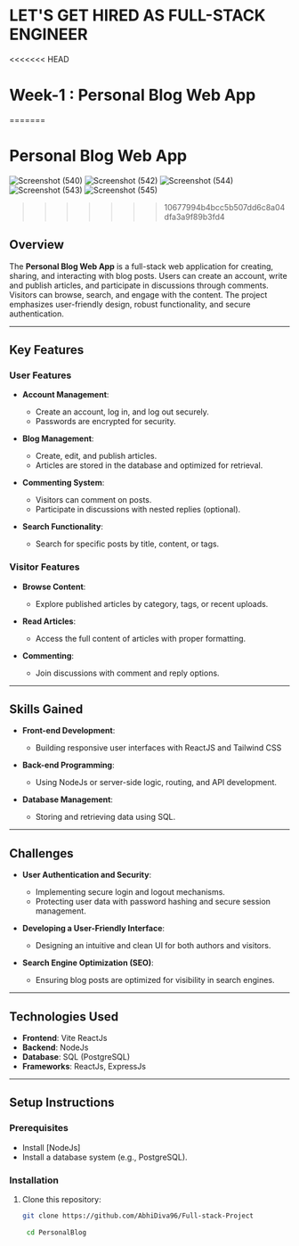  # LET'S GET HIRED AS FULL-STACK ENGINEER

<<<<<<< HEAD
# Week-1 : Personal Blog Web App
=======
# Personal Blog Web App
![Screenshot (540)](https://github.com/user-attachments/assets/0982e396-658e-49e3-b360-255414141a2b)
![Screenshot (542)](https://github.com/user-attachments/assets/f8cb45aa-41fd-4c01-a817-35ef34898844)
![Screenshot (544)](https://github.com/user-attachments/assets/2bb218eb-d1f1-4587-8d7a-65456b2e4192)
![Screenshot (543)](https://github.com/user-attachments/assets/4c3bc1ce-0c24-4431-b0d2-45f368002a50)
![Screenshot (545)](https://github.com/user-attachments/assets/d2ab620e-f39e-453d-9b82-5e238aed69fd)
>>>>>>> 10677994b4bcc5b507dd6c8a04dfa3a9f89b3fd4

## Overview



The **Personal Blog Web App** is a full-stack web application for creating, sharing, and interacting with blog posts. Users can create an account, write and publish articles, and participate in discussions through comments. Visitors can browse, search, and engage with the content. The project emphasizes user-friendly design, robust functionality, and secure authentication.

---


## Key Features

### User Features
- **Account Management**:  
  - Create an account, log in, and log out securely.  
  - Passwords are encrypted for security.  

- **Blog Management**:  
  - Create, edit, and publish articles.  
  - Articles are stored in the database and optimized for retrieval.  

- **Commenting System**:  
  - Visitors can comment on posts.  
  - Participate in discussions with nested replies (optional).  

- **Search Functionality**:  
  - Search for specific posts by title, content, or tags.  

### Visitor Features
- **Browse Content**:  
  - Explore published articles by category, tags, or recent uploads.  

- **Read Articles**:  
  - Access the full content of articles with proper formatting.  

- **Commenting**:  
  - Join discussions with comment and reply options.  

---

## Skills Gained

- **Front-end Development**:  
  - Building responsive user interfaces with ReactJS and Tailwind CSS

- **Back-end Programming**:  
  - Using NodeJs or server-side logic, routing, and API development.  

- **Database Management**:  
  - Storing and retrieving data using SQL.  

---

## Challenges

- **User Authentication and Security**:  
  - Implementing secure login and logout mechanisms.  
  - Protecting user data with password hashing and secure session management.  

- **Developing a User-Friendly Interface**:  
  - Designing an intuitive and clean UI for both authors and visitors.  

- **Search Engine Optimization (SEO)**:  
  - Ensuring blog posts are optimized for visibility in search engines.  

---

## Technologies Used

- **Frontend**: Vite ReactJs
- **Backend**: NodeJs
- **Database**: SQL (PostgreSQL) 
- **Frameworks**: ReactJs, ExpressJs

---

## Setup Instructions

### Prerequisites
- Install [NodeJs] 
- Install a database system (e.g., PostgreSQL).  


### Installation
1. Clone this repository:  
   ```bash
   git clone https://github.com/AbhiDiva96/Full-stack-Project
  
    cd PersonalBlog

    ```
   


